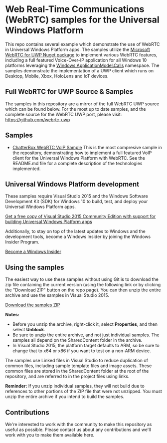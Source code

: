 # Web Real-Time Communications (WebRTC) samples for the Universal Windows Platform

This repo contains several example which demonstrate the use of WebRTC in Universal Windows Platform apps.  The samples utilize the [Microsoft WebRTC for UWP Nuget package](http://www.nuget.org/packages/WebRtc/1.54.0-Alpha) to implement various WebRTC features, including a full featured Voice-Over-IP application for all Windows 10 platforms leveraging the [Windows.ApplicationModel.Calls](https://msdn.microsoft.com/library/windows/apps/windows.applicationmodel.calls.aspx) namespace.  The samples demonstrate the implementation of a UWP client which runs on Desktop, Mobile, Xbox, HoloLens and IoT devices.

## Full WebRTC for UWP Source & Samples
The samples in this repository are a mirror of the full WebRTC UWP source which can be found below.  For the most up to date samples, and the complete source for the WebRTC UWP port, please visit: https://github.com/webrtc-uwp

## Samples

- <a href="Samples/ChatterBox-Sample">ChatterBox WebRTC VoIP Sample</a> This is the most compresive sample in the repository, demonstrating how to implement a full featured VoIP client for the Universal Windows Platform with WebRTC.  See the README.md file for a complete description of the technologies implemented.


## Universal Windows Platform development

These samples require Visual Studio 2015 and the Windows Software Development Kit (SDK) for Windows 10 to build, test, and deploy your Universal Windows Platform apps.

   [Get a free copy of Visual Studio 2015 Community Edition with support for building Universal Windows Platform apps](http://go.microsoft.com/fwlink/p/?LinkID=280676)

Additionally, to stay on top of the latest updates to Windows and the development tools, become a Windows Insider by joining the Windows Insider Program.

   [Become a Windows Insider](https://insider.windows.com/)

## Using the samples

The easiest way to use these samples without using Git is to download the zip file containing the current version (using the following link or by clicking the "Download ZIP" button on the repo page). You can then unzip the entire archive and use the samples in Visual Studio 2015.

   [Download the samples ZIP](../../archive/master.zip)

   **Notes:**
   * Before you unzip the archive, right-click it, select **Properties**, and then select **Unblock**.
   * Be sure to unzip the entire archive, and not just individual samples. The samples all depend on the SharedContent folder in the archive.   
   * In Visual Studio 2015, the platform target defaults to ARM, so be sure to change that to x64 or x86 if you want to test on a non-ARM device.

The samples use Linked files in Visual Studio to reduce duplication of common files, including sample template files and image assets. These common files are stored in the SharedContent folder at the root of the repository, and are referred to in the project files using links.

**Reminder:** If you unzip individual samples, they will not build due to references to other portions of the ZIP file that were not unzipped. You must unzip the entire archive if you intend to build the samples.

## Contributions

We're interested to work with the community to make this repository as useful as possible.  Please contact us about any contributions and we'll work with you to make them available here.
